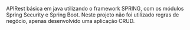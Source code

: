 APIRest básica em java utilizando o framework SPRING, com os módulos Spring Security e Spring Boot. Neste projeto não foi utilizado regras de negócio, apenas desenvolvido uma aplicação CRUD.
